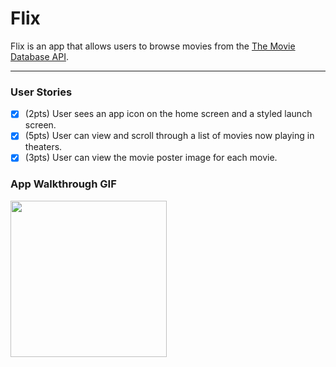 # Flix

Flix is an app that allows users to browse movies from the [The Movie Database API](http://docs.themoviedb.apiary.io/#).

---

### User Stories
- [x] (2pts) User sees an app icon on the home screen and a styled launch screen.
- [x] (5pts) User can view and scroll through a list of movies now playing in theaters.
- [x] (3pts) User can view the movie poster image for each movie.

### App Walkthrough GIF

<img src="http://g.recordit.co/xJmnNC7cwH.gif" width=250><br>
